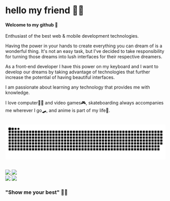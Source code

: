 # hello my friend 👨‍💻
#### Welcome to my github 🤗

Enthusiast of the best web & mobile development technologies.

Having the power in your hands to create everything you can dream of is a wonderful thing. It's not an easy task, but I've decided to take responsibility for turning those dreams into lush interfaces for their respective dreamers.

As a front-end developer I have this power on my keyboard and I want to develop our dreams by taking advantage of technologies that further increase the potential of having beautiful interfaces.

I am passionate about learning any technology that provides me with knowledge.

I love computer👨‍💻 and video games🎮, skateboarding always accompanies me wherever I go🛹, and anime is part of my life🎍.


##
  
![Snake animation](https://github.com/Alex-dll/Alex-dll/blob/output/github-contribution-grid-snake.svg)

##

<div>
  <a href="https://github.com/Alex-dll">
  <img height="180em" src="https://github-readme-stats.vercel.app/api?username=Alex-dll&show_icons=true&theme=jolly&include_all_commits=true&count_private=true"/>
  <img height="180em" src="https://github-readme-stats.vercel.app/api/top-langs/?username=Alex-dll&&layout=compact&hide=shell&theme=jolly"/>
</div>
  
  
<div>
  <a href = "mailto:alexsandrojr.303@gmail.com"><img src="https://img.shields.io/badge/-Gmail-%23333?style=for-the-badge&logo=gmail&logoColor=white" target="_blank"></a>
  <a href="https://www.linkedin.com/in/alex-sandro-4a80a7189" target="_blank"><img src="https://img.shields.io/badge/-LinkedIn-%230077B5?style=for-the-badge&logo=linkedin&logoColor=white" target="_blank"></a> 
 </div>
  

### "Show me your best" 🦸‍♂️
